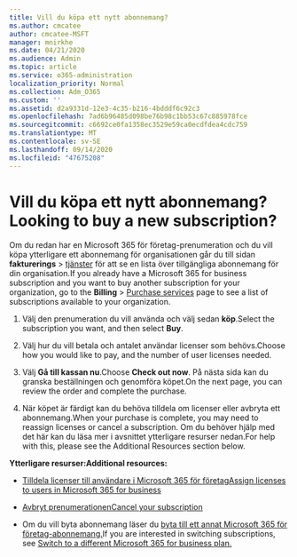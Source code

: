```yaml
---
title: Vill du köpa ett nytt abonnemang?
ms.author: cmcatee
author: cmcatee-MSFT
manager: mnirkhe
ms.date: 04/21/2020
ms.audience: Admin
ms.topic: article
ms.service: o365-administration
localization_priority: Normal
ms.collection: Adm_O365
ms.custom: ''
ms.assetid: d2a9331d-12e3-4c35-b216-4bdddf6c92c3
ms.openlocfilehash: 7ad6b96485d098be76b98c1bb53c67c885978fce
ms.sourcegitcommit: c6692ce0fa1358ec3529e59ca0ecdfdea4cdc759
ms.translationtype: MT
ms.contentlocale: sv-SE
ms.lasthandoff: 09/14/2020
ms.locfileid: "47675208"
---
```

# <a name="looking-to-buy-a-new-subscription"></a><span data-ttu-id="4c766-102">Vill du köpa ett nytt abonnemang?</span><span class="sxs-lookup"><span data-stu-id="4c766-102">Looking to buy a new subscription?</span></span>

<span data-ttu-id="4c766-103">Om du redan har en Microsoft 365 för företag-prenumeration och du vill köpa ytterligare ett abonnemang för organisationen går du till sidan **fakturerings** \> [tjänster](https://go.microsoft.com/fwlink/p/?linkid=868433) för att se en lista över tillgängliga abonnemang för din organisation.</span><span class="sxs-lookup"><span data-stu-id="4c766-103">If you already have a Microsoft 365 for business subscription and you want to buy another subscription for your organization, go to the **Billing** \> [Purchase services](https://go.microsoft.com/fwlink/p/?linkid=868433) page to see a list of subscriptions available to your organization.</span></span>
 
1. <span data-ttu-id="4c766-104">Välj den prenumeration du vill använda och välj sedan **köp**.</span><span class="sxs-lookup"><span data-stu-id="4c766-104">Select the subscription you want, and then select **Buy**.</span></span>

2. <span data-ttu-id="4c766-105">Välj hur du vill betala och antalet användar licenser som behövs.</span><span class="sxs-lookup"><span data-stu-id="4c766-105">Choose how you would like to pay, and the number of user licenses needed.</span></span>

3. <span data-ttu-id="4c766-106">Välj **Gå till kassan nu**.</span><span class="sxs-lookup"><span data-stu-id="4c766-106">Choose **Check out now**.</span></span> <span data-ttu-id="4c766-107">På nästa sida kan du granska beställningen och genomföra köpet.</span><span class="sxs-lookup"><span data-stu-id="4c766-107">On the next page, you can review the order and complete the purchase.</span></span>

4. <span data-ttu-id="4c766-108">När köpet är färdigt kan du behöva tilldela om licenser eller avbryta ett abonnemang.</span><span class="sxs-lookup"><span data-stu-id="4c766-108">When your purchase is complete, you may need to reassign licenses or cancel a subscription.</span></span> <span data-ttu-id="4c766-109">Om du behöver hjälp med det här kan du läsa mer i avsnittet ytterligare resurser nedan.</span><span class="sxs-lookup"><span data-stu-id="4c766-109">For help with this, please see the Additional Resources section below.</span></span>

 <span data-ttu-id="4c766-110">**Ytterligare resurser:**</span><span class="sxs-lookup"><span data-stu-id="4c766-110">**Additional resources:**</span></span>
  
- [<span data-ttu-id="4c766-111">Tilldela licenser till användare i Microsoft 365 för företag</span><span class="sxs-lookup"><span data-stu-id="4c766-111">Assign licenses to users in Microsoft 365 for business</span></span>](https://docs.microsoft.com/microsoft-365/admin/add-users/add-users)
    
- [<span data-ttu-id="4c766-112">Avbryt prenumerationen</span><span class="sxs-lookup"><span data-stu-id="4c766-112">Cancel your subscription</span></span>](https://docs.microsoft.com/microsoft-365/commerce/subscriptions/cancel-your-subscription)
    
- <span data-ttu-id="4c766-113">Om du vill byta abonnemang läser du [byta till ett annat Microsoft 365 för företag-abonnemang.](https://docs.microsoft.com/microsoft-365/commerce/subscriptions/switch-to-a-different-plan)</span><span class="sxs-lookup"><span data-stu-id="4c766-113">If you are interested in switching subscriptions, see [Switch to a different Microsoft 365 for business plan.](https://docs.microsoft.com/microsoft-365/commerce/subscriptions/switch-to-a-different-plan)</span></span>